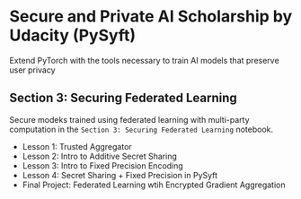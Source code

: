 # Secure and Private AI Scholarship by Udacity (PySyft)

Extend PyTorch with the tools necessary to train AI models that preserve user privacy

## Section 3: Securing Federated Learning

Secure modeks trained using federated learning with multi-party computation in the `Section 3: Securing Federated Learning` notebook.
* Lesson 1: Trusted Aggregator
* Lesson 2: Intro to Additive Secret Sharing
* Lesson 3: Intro to Fixed Precision Encoding
* Lesson 4: Secret Sharing + Fixed Precision in PySyft
* Final Project: Federated Learning wtih Encrypted Gradient Aggregation
